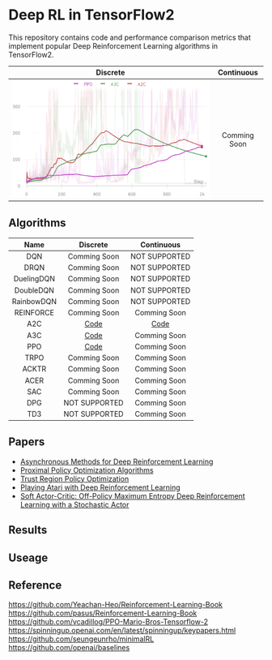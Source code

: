 # Deep RL in TensorFlow2
This repository contains code and performance comparison metrics that implement popular Deep Reinforcement Learning algorithms in TensorFlow2.

|                    Discrete                    |  Continuous  |
| :--------------------------------------------: | :----------: |
| ![discrete](./assets/discrete_reward_plot.png) | Comming Soon |

## Algorithms
|    Name    |               Discrete               |               Continuous               |
| :--------: | :----------------------------------: | :------------------------------------: |
|    DQN     |             Comming Soon             |             NOT SUPPORTED              |
|    DRQN    |             Comming Soon             |             NOT SUPPORTED              |
| DuelingDQN |             Comming Soon             |             NOT SUPPORTED              |
| DoubleDQN  |             Comming Soon             |             NOT SUPPORTED              |
| RainbowDQN |             Comming Soon             |             NOT SUPPORTED              |
| REINFORCE  |             Comming Soon             |              Comming Soon              |
|    A2C     | [Code](./A2C/a2c_discrete_action.py) | [Code](./A2C/a2c_continuous_action.py) |
|    A3C     | [Code](./A3C/a3c_discrete_action.py) |              Comming Soon              |
|    PPO     | [Code](./ppo/ppo_discrete_action.py) |              Comming Soon              |
|    TRPO    |             Comming Soon             |              Comming Soon              |
|   ACKTR    |             Comming Soon             |              Comming Soon              |
|    ACER    |             Comming Soon             |              Comming Soon              |
|    SAC     |             Comming Soon             |              Comming Soon              |
|    DPG     |            NOT SUPPORTED             |              Comming Soon              |
|    TD3     |            NOT SUPPORTED             |              Comming Soon              |


## Papers

* [Asynchronous Methods for Deep Reinforcement Learning](https://arxiv.org/abs/1602.01783)
* [Proximal Policy Optimization Algorithms](https://arxiv.org/abs/1707.06347)
* [Trust Region Policy Optimization](https://arxiv.org/abs/1502.05477)
* [Playing Atari with Deep Reinforcement Learning](https://arxiv.org/abs/1312.5602)
* [Soft Actor-Critic: Off-Policy Maximum Entropy Deep Reinforcement Learning with a Stochastic Actor](https://arxiv.org/abs/1801.01290)

## Results

## Useage

## Reference
https://github.com/Yeachan-Heo/Reinforcement-Learning-Book
https://github.com/pasus/Reinforcement-Learning-Book
https://github.com/vcadillog/PPO-Mario-Bros-Tensorflow-2
https://spinningup.openai.com/en/latest/spinningup/keypapers.html
https://github.com/seungeunrho/minimalRL
https://github.com/openai/baselines